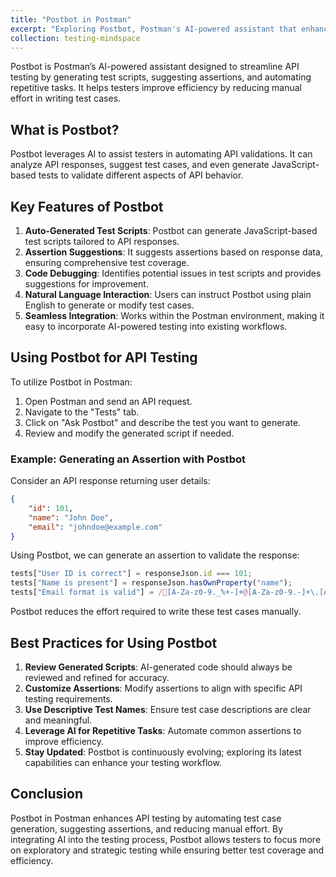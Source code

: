 ```yaml
---
title: "Postbot in Postman"
excerpt: "Exploring Postbot, Postman's AI-powered assistant that enhances API testing efficiency."
collection: testing-mindspace
---
```


Postbot is Postman’s AI-powered assistant designed to streamline API testing by generating test scripts, suggesting assertions, and automating repetitive tasks. It helps testers improve efficiency by reducing manual effort in writing test cases.

## What is Postbot?

Postbot leverages AI to assist testers in automating API validations. It can analyze API responses, suggest test cases, and even generate JavaScript-based tests to validate different aspects of API behavior.

## Key Features of Postbot

1. **Auto-Generated Test Scripts**: Postbot can generate JavaScript-based test scripts tailored to API responses.
2. **Assertion Suggestions**: It suggests assertions based on response data, ensuring comprehensive test coverage.
3. **Code Debugging**: Identifies potential issues in test scripts and provides suggestions for improvement.
4. **Natural Language Interaction**: Users can instruct Postbot using plain English to generate or modify test cases.
5. **Seamless Integration**: Works within the Postman environment, making it easy to incorporate AI-powered testing into existing workflows.

## Using Postbot for API Testing

To utilize Postbot in Postman:

1. Open Postman and send an API request.
2. Navigate to the "Tests" tab.
3. Click on "Ask Postbot" and describe the test you want to generate.
4. Review and modify the generated script if needed.

### Example: Generating an Assertion with Postbot

Consider an API response returning user details:

```json
{
    "id": 101,
    "name": "John Doe",
    "email": "johndoe@example.com"
}
```

Using Postbot, we can generate an assertion to validate the response:

```javascript
tests["User ID is correct"] = responseJson.id === 101;
tests["Name is present"] = responseJson.hasOwnProperty("name");
tests["Email format is valid"] = /[A-Za-z0-9._%+-]+@[A-Za-z0-9.-]+\.[A-Z|a-z]{2,}/.test(responseJson.email);
```

Postbot reduces the effort required to write these test cases manually.

## Best Practices for Using Postbot

1. **Review Generated Scripts**: AI-generated code should always be reviewed and refined for accuracy.
2. **Customize Assertions**: Modify assertions to align with specific API testing requirements.
3. **Use Descriptive Test Names**: Ensure test case descriptions are clear and meaningful.
4. **Leverage AI for Repetitive Tasks**: Automate common assertions to improve efficiency.
5. **Stay Updated**: Postbot is continuously evolving; exploring its latest capabilities can enhance your testing workflow.

## Conclusion

Postbot in Postman enhances API testing by automating test case generation, suggesting assertions, and reducing manual effort. By integrating AI into the testing process, Postbot allows testers to focus more on exploratory and strategic testing while ensuring better test coverage and efficiency.
